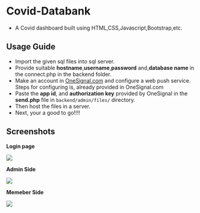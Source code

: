 # Covid-Databank
* A Covid dashboard built using HTML,CSS,Javascript,Bootstrap,etc.

## Usage Guide
* Import the given sql files into sql server.
* Provide suitable **hostname**,**username**,**password** and,**database name** in the connect.php in the backend folder.
* Make an account in <a href="https://onesignal.com/">OneSignal.com</a> and configure a web push service. Steps for configuring is, already provided in OneSignal.com
* Paste the **app id**, and **authorization key** provided by OneSignal in the **send.php** file in ```backend/admin/files/``` directory.
* Then host the files in a server.
* Next, your a good to go!!!!

## Screenshots
**Login page**

<p><kbd><img src="https://user-images.githubusercontent.com/57527558/102874717-d83b8900-4468-11eb-8237-b96114082ded.png"></kbd></p>

**Admin Side**


<p><kbd><img src="https://user-images.githubusercontent.com/57527558/102874712-d671c580-4468-11eb-8fdd-e229c0a227cb.png"></kbd></p>

**Memeber Side**

<p><kbd><img src="https://user-images.githubusercontent.com/57527558/102874716-d7a2f280-4468-11eb-9398-419701136a1c.png"></kbd>
</p>

